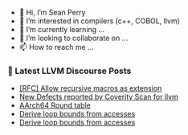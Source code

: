 - 👋 Hi, I’m Sean Perry
- 👀 I’m interested in compilers (c++, COBOL, llvm)
- 🌱 I’m currently learning ...
- 💞️ I’m looking to collaborate on ...
- 📫 How to reach me ...

<!---
s66perry/s66perry is a ✨ special ✨ repository because its `README.md` (this file) appears on your GitHub profile.
You can click the Preview link to take a look at your changes.
--->
### 📕 Latest LLVM Discourse Posts

<!-- DISCOURSE-LLVM:START -->
- [[RFC] Allow recursive macros as extension](https://discourse.llvm.org/t/rfc-allow-recursive-macros-as-extension/73401#post_16)
- [New Defects reported by Coverity Scan for llvm](https://discourse.llvm.org/t/new-defects-reported-by-coverity-scan-for-llvm/73724#post_1)
- [AArch64 Round table](https://discourse.llvm.org/t/aarch64-round-table/73716#post_4)
- [Derive loop bounds from accesses](https://discourse.llvm.org/t/derive-loop-bounds-from-accesses/73722#post_2)
- [Derive loop bounds from accesses](https://discourse.llvm.org/t/derive-loop-bounds-from-accesses/73722#post_1)
<!-- DISCOURSE-LLVM:END -->
